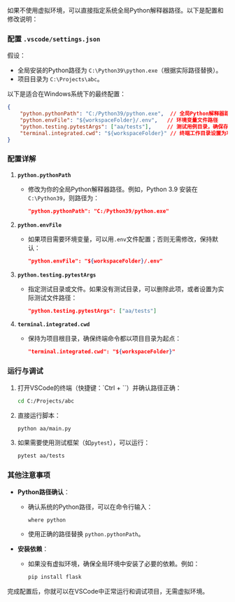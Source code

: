 如果不使用虚拟环境，可以直接指定系统全局Python解释器路径。以下是配置和修改说明：

### 配置 `.vscode/settings.json`

假设：
- 全局安装的Python路径为 `C:\Python39\python.exe`（根据实际路径替换）。
- 项目目录为 `C:\Projects\abc`。

以下是适合在Windows系统下的最终配置：

```json
{
    "python.pythonPath": "C:/Python39/python.exe",  // 全局Python解释器路径
    "python.envFile": "${workspaceFolder}/.env",   // 环境变量文件路径
    "python.testing.pytestArgs": ["aa/tests"],     // 测试用例目录，确保存在此目录
    "terminal.integrated.cwd": "${workspaceFolder}" // 终端工作目录设置为项目根目录
}
```

### 配置详解

1. **`python.pythonPath`**
   - 修改为你的全局Python解释器路径。例如，Python 3.9 安装在 `C:\Python39`，则路径为：
     ```json
     "python.pythonPath": "C:/Python39/python.exe"
     ```

2. **`python.envFile`**
   - 如果项目需要环境变量，可以用`.env`文件配置；否则无需修改，保持默认：
     ```json
     "python.envFile": "${workspaceFolder}/.env"
     ```

3. **`python.testing.pytestArgs`**
   - 指定测试目录或文件。如果没有测试目录，可以删除此项，或者设置为实际测试文件路径：
     ```json
     "python.testing.pytestArgs": ["aa/tests"]
     ```

4. **`terminal.integrated.cwd`**
   - 保持为项目根目录，确保终端命令都以项目目录为起点：
     ```json
     "terminal.integrated.cwd": "${workspaceFolder}"
     ```

### 运行与调试

1. 打开VSCode的终端（快捷键：`Ctrl + ``）并确认路径正确：
   ```bash
   cd C:/Projects/abc
   ```

2. 直接运行脚本：
   ```bash
   python aa/main.py
   ```

3. 如果需要使用测试框架（如`pytest`），可以运行：
   ```bash
   pytest aa/tests
   ```

### 其他注意事项

- **Python路径确认**：
  - 确认系统的Python路径，可以在命令行输入：
    ```bash
    where python
    ```
  - 使用正确的路径替换 `python.pythonPath`。

- **安装依赖**：
  - 如果没有虚拟环境，确保全局环境中安装了必要的依赖。例如：
    ```bash
    pip install flask
    ```

完成配置后，你就可以在VSCode中正常运行和调试项目，无需虚拟环境。